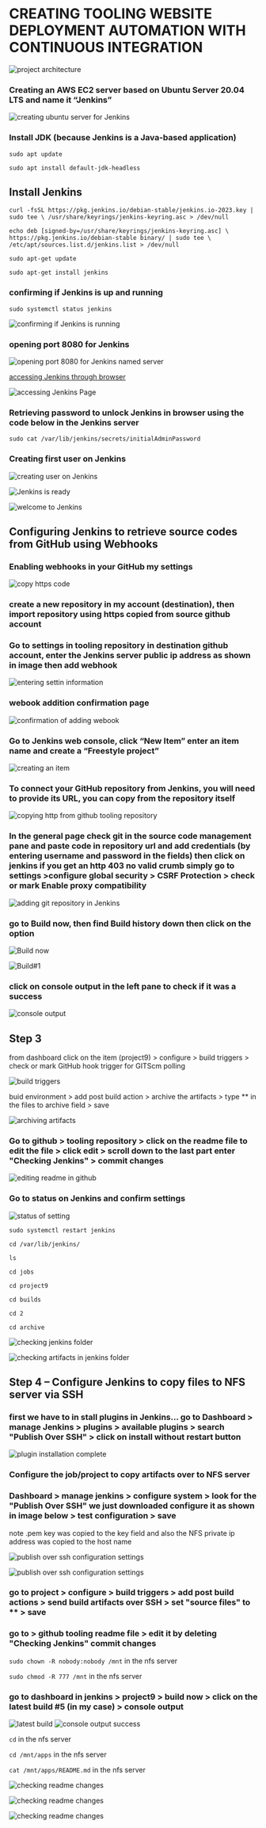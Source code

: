 # CREATING TOOLING WEBSITE DEPLOYMENT AUTOMATION WITH CONTINUOUS INTEGRATION

![project architecture](./images_9/Architecture_end_goal%20_of_project.png)

### Creating an AWS EC2 server based on Ubuntu Server 20.04 LTS and name it “Jenkins”

![creating ubuntu server for Jenkins](./images_9/Ubuntu_20.04_LVM_EC2_instance_for_Jenkins.png)

### Install JDK (because Jenkins is a Java-based application)

`sudo apt update`

`sudo apt install default-jdk-headless`

## Install Jenkins

`curl -fsSL https://pkg.jenkins.io/debian-stable/jenkins.io-2023.key | sudo tee \
  /usr/share/keyrings/jenkins-keyring.asc > /dev/null`

`echo deb [signed-by=/usr/share/keyrings/jenkins-keyring.asc] \
  https://pkg.jenkins.io/debian-stable binary/ | sudo tee \
  /etc/apt/sources.list.d/jenkins.list > /dev/null`

`sudo apt-get update`

`sudo apt-get install jenkins`

### confirming if Jenkins is up and running

`sudo systemctl status jenkins`

![confirming if Jenkins is running](./images_9/confirming_if_Jenkins_is_up_and_running.png)

### opening port 8080 for Jenkins

![opening port 8080 for Jenkins named server](./images_9/adding_port_8080_to_security_group.png)

[accessing Jenkins through browser](http://<Jenkins-Server-Public-IP-Address-or-Public-DNS-Name>:8080)

![accessing Jenkins Page](./images_9/access_jenkins_key_in_password.png)

### Retrieving password to unlock Jenkins in browser using the code below in the Jenkins server

`sudo cat /var/lib/jenkins/secrets/initialAdminPassword`

### Creating first user on Jenkins

![creating user on Jenkins](./images_9/creating_first_user_on_jenkins.png)

![Jenkins is ready](./images_9/Jenkins_is_ready.png)

![welcome to Jenkins](./images_9/welcome_to_Jenkins.png)

## Configuring Jenkins to retrieve source codes from GitHub using Webhooks

### Enabling webhooks in your GitHub my settings

![copy https code](./images_9/copy_https_code_from_source.png)

### create a new repository in my account (destination), then import repository using https copied from source github account

### Go to settings in tooling repository in destination github account, enter the Jenkins server public ip address as shown in image then add webhook

![entering settin information](./images_9/adding_webhook_from_setting.png)

### webook addition confirmation page

![confirmation of adding webook](./images_9/webook_added.png)

###  Go to Jenkins web console, click “New Item” enter an item name and create a “Freestyle project”

![creating an item](image.jpg)

### To connect your GitHub repository from Jenkins, you will need to provide its URL, you can copy from the repository itself

![copying http from github tooling repository](./images_9/copy_http_url_from_github_tooling_for_Jenkins.png)

### In the general page check git in the source code management pane and paste code in repository url and add credentials (by entering username and password in the fields) then click on jenkins  if you get an http 403 no valid crumb simply go to settings >configure global security > CSRF Protection > check or mark Enable proxy compatibility

![adding git repository in Jenkins](./images_9/adding_git%20repository_in_Jenkins.png)

### go to Build now, then find Build history down then click on the option 

![Build now](./images_9/Build_Now.png)

![Build#1](./images_9/Build%231.png)

### click on console output in the left pane to check if it was a success

![console output](./images_9/console_output.png)

## Step 3

from dashboard click on the item (project9) > configure > build triggers > check or mark GitHub hook trigger for GITScm polling

![build triggers](./images_9/Build_triggers.png)

buid environment > add post build action > archive the artifacts > type ** in the files to archive field > save

![archiving artifacts](./images_9/archiving_artifacts.png)

### Go to github > tooling repository > click on the readme file to edit the file > click edit > scroll down to the last part enter "Checking Jenkins" > commit changes

![editing readme in github](./images_9/editing_readme_in%20_github.png)

### Go to status on Jenkins and confirm settings

![status of setting](./images_9/status_of_successful_artifacts.png)

`sudo systemctl restart jenkins`

`cd /var/lib/jenkins/`

`ls`

`cd jobs`

`cd project9`

`cd builds`

`cd 2`

`cd archive`

![checking jenkins folder](./images_9/checking_Jenkins_%20Folder.png)

![checking artifacts in jenkins folder](./images_9/checking_artifacts_in%20Jenkins_folder.png)

## Step 4 – Configure Jenkins to copy files to NFS server via SSH

### first we have to in stall plugins in Jenkins... go to Dashboard > manage Jenkins > plugins > available plugins > search "Publish Over SSH" > click on install without restart button

![plugin installation complete](./images_9/plugin_installation_complete.png)

### Configure the job/project to copy artifacts over to NFS server

### Dashboard > manage jenkins > configure system > look for the "Publish Over SSH" we just downloaded configure it as shown in image below > test configuration > save
note .pem key was copied to the key field and also the NFS private ip address was copied to the host name


![publish over ssh configuration settings](./images_9/Publish_over_SSH_plugin_configuration_setting.png)

![publish over ssh configuration settings](./images_9/Publish_over_SSH_plugin_configuration_setting2.png)

### go to project > configure > build triggers > add post build actions > send build artifacts over SSH > set "source files" to ** > save

### go to > github tooling readme file > edit it by deleting "Checking Jenkins" commit changes  

`sudo chown -R nobody:nobody /mnt` in the nfs server

`sudo chmod -R 777 /mnt` in the nfs server

### go to dashboard in jenkins > project9 > build now > click on the latest build #5 (in my case) > console output

![latest build](./images_9/latest_build.png)
![console output success](./images_9/console_output_success.png)

`cd`     in the nfs server

`cd /mnt/apps`      in the nfs server

`cat /mnt/apps/README.md`      in the nfs server

![checking readme changes](./images_9/checking_changes_to_readme_file.png)

![checking readme changes](./images_9/checking_changes_to_readme_file_continued.png)

![checking readme changes](./images_9/checking_changes_to_readme_contdd.png)